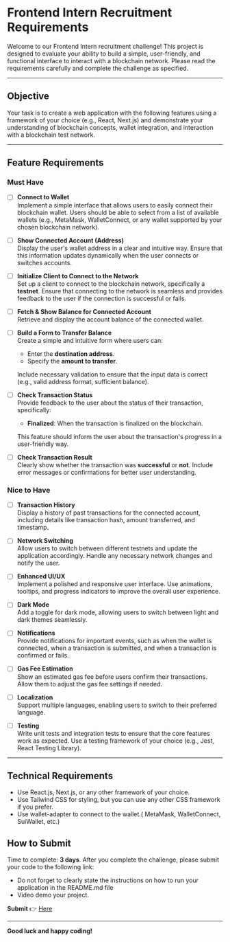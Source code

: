 # Frontend Intern Recruitment Requirements

Welcome to our Frontend Intern recruitment challenge! This project is designed to evaluate your ability to build a simple, user-friendly, and functional interface to interact with a blockchain network. Please read the requirements carefully and complete the challenge as specified.

---

## Objective
Your task is to create a web application with the following features using a framework of your choice (e.g., React, Next.js) and demonstrate your understanding of blockchain concepts, wallet integration, and interaction with a blockchain test network.

---

## Feature Requirements

### Must Have
- [ ] **Connect to Wallet**  
  Implement a simple interface that allows users to easily connect their blockchain wallet. Users should be able to select from a list of available wallets (e.g., MetaMask, WalletConnect, or any wallet supported by your chosen blockchain network).

- [ ] **Show Connected Account (Address)**  
  Display the user's wallet address in a clear and intuitive way. Ensure that this information updates dynamically when the user connects or switches accounts.

- [ ] **Initialize Client to Connect to the Network**  
  Set up a client to connect to the blockchain network, specifically a **testnet**. Ensure that connecting to the network is seamless and provides feedback to the user if the connection is successful or fails.

- [ ] **Fetch & Show Balance for Connected Account**  
  Retrieve and display the account balance of the connected wallet. 
  
- [ ] **Build a Form to Transfer Balance**  
  Create a simple and intuitive form where users can:
  - Enter the **destination address**.
  - Specify the **amount to transfer**.
  
  Include necessary validation to ensure that the input data is correct (e.g., valid address format, sufficient balance).

- [ ] **Check Transaction Status**  
  Provide feedback to the user about the status of their transaction, specifically:
  - **Finalized**: When the transaction is finalized on the blockchain.
  
  This feature should inform the user about the transaction's progress in a user-friendly way.

- [ ] **Check Transaction Result**  
  Clearly show whether the transaction was **successful** or **not**. Include error messages or confirmations for better user understanding.

### Nice to Have
- [ ] **Transaction History**  
  Display a history of past transactions for the connected account, including details like transaction hash, amount transferred, and timestamp.

- [ ] **Network Switching**  
  Allow users to switch between different testnets and update the application accordingly. Handle any necessary network changes and notify the user.

- [ ] **Enhanced UI/UX**  
  Implement a polished and responsive user interface. Use animations, tooltips, and progress indicators to improve the overall user experience.

- [ ] **Dark Mode**  
  Add a toggle for dark mode, allowing users to switch between light and dark themes seamlessly.

- [ ] **Notifications**  
  Provide notifications for important events, such as when the wallet is connected, when a transaction is submitted, and when a transaction is confirmed or fails.

- [ ] **Gas Fee Estimation**  
  Show an estimated gas fee before users confirm their transactions. Allow them to adjust the gas fee settings if needed.

- [ ] **Localization**  
  Support multiple languages, enabling users to switch to their preferred language.

- [ ] **Testing**  
  Write unit tests and integration tests to ensure that the core features work as expected. Use a testing framework of your choice (e.g., Jest, React Testing Library).

---

## Technical Requirements
- Use React.js, Next.js, or any other framework of your choice.
- Use Tailwind CSS for styling, but you can use any other CSS framework if you prefer.
- Use wallet-adapter to connect to the wallet.( MetaMask, WalletConnect, SuiWallet, etc.)

## How to Submit

Time to complete: **3 days**.
After you complete the challenge, please submit your code to the following link:
- Do not forget to clearly state the instructions on how to run your application in the README.md file
- Video demo your project.
  
**Submit** 👉 [Here](https://vbiacademy.typeform.com/intern)

---
**Good luck and happy coding!**

